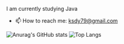   I am currently studying Java
- 📫 How to reach me: ksdy79@gmail.com


![Anurag's GitHub stats](https://github-readme-stats.vercel.app/api?username=rzfzr&hide_title=true&count_private=true&show_icons=true&theme=dark&hide_rank=true)
![Top Langs](https://github-readme-stats.vercel.app/api/top-langs/?username=rzfzr&layout=compact&theme=dark)
